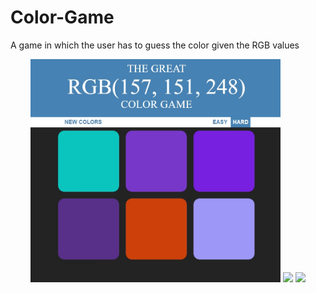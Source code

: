 # Color-Game
A game in which the user has to guess the color given the RGB values

<div align="center">
    <img src="/screenshots/hard.jpg" width="400px"</img> 
    <img src="/screenshots/hard1.jpg" width="400px"</img> 
    <img src="/screenshots/hard2.jpg" width="400px"</img> 
</div>
